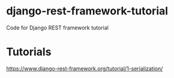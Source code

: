# django-rest-framework-tutorial
Code for Django REST framework tutorial

# Tutorials
https://www.django-rest-framework.org/tutorial/1-serialization/
